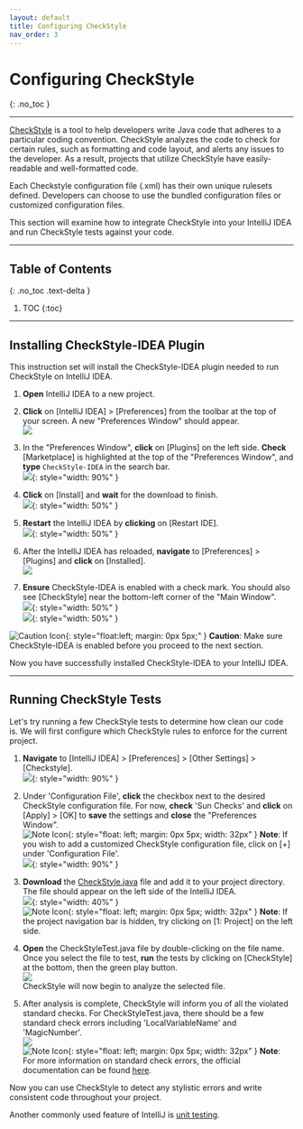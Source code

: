 ```yaml
---
layout: default
title: Configuring CheckStyle
nav_order: 3
---
```


# Configuring CheckStyle
{: .no_toc }


---

[CheckStyle](https://checkstyle.sourceforge.io/) is a tool to help developers write Java code that adheres to a particular coding convention. CheckStyle analyzes the code to check for certain rules, such as formatting and code layout, and alerts any issues to the developer. As a result, projects that utilize CheckStyle have easily-readable and well-formatted code.

Each Checkstyle configuration file (.xml) has their own unique rulesets defined. Developers can choose to use the bundled configuration files or customized configuration files.

This section will examine how to integrate CheckStyle into your IntelliJ IDEA and run CheckStyle tests against your code.

---

## Table of Contents
{: .no_toc .text-delta }

1. TOC
{:toc}

---

## Installing CheckStyle-IDEA Plugin
This instruction set will install the CheckStyle-IDEA plugin needed to run CheckStyle on IntelliJ IDEA.

1. **Open** IntelliJ IDEA to a new project.

2. **Click** on \[IntelliJ IDEA\] > \[Preferences\] from the toolbar at the top of your screen. A new "Preferences Window" should appear.<br>
![](https://github.com/seungho0106/Documentation/blob/gh-pages/assets/images/version-control/vc4.png?raw=true)

3. In the "Preferences Window", **click** on \[Plugins\] on the left side. **Check** \[Marketplace\] is highlighted at the top of the "Preferences Window", and **type** `CheckStyle-IDEA` in the search bar.<br>
![](https://github.com/seungho0106/Documentation/blob/gh-pages/assets/images/checkstyle/checkstyle01.png?raw=true){: style="width: 90%" }

4. **Click** on \[Install\] and **wait** for the download to finish.<br>
![](https://github.com/seungho0106/Documentation/blob/gh-pages/assets/images/checkstyle/checkstyle02.png?raw=true){: style="width: 50%" }

5. **Restart** the IntelliJ IDEA by **clicking** on \[Restart IDE\].<br>
![](https://github.com/seungho0106/Documentation/blob/gh-pages/assets/images/checkstyle/checkstyle03.png?raw=true){: style="width: 50%" }

6. After the IntelliJ IDEA has reloaded, **navigate** to \[Preferences\] > \[Plugins\] and **click** on \[Installed\].<br>
![](https://github.com/seungho0106/Documentation/blob/gh-pages/assets/images/checkstyle/checkstyle04.png?raw=true)

7. **Ensure** CheckStyle-IDEA is enabled with a check mark. You should also see \[CheckStyle\] near the bottom-left corner of the "Main Window".<br>
![](https://github.com/seungho0106/Documentation/blob/gh-pages/assets/images/checkstyle/checkstyle05.png?raw=true){: style="width: 50%" }<br>
![](https://github.com/seungho0106/Documentation/blob/gh-pages/assets/images/checkstyle/checkstyle06.png?raw=true){: style="width: 50%" }

![Caution Icon](https://github.com/seungho0106/Documentation/blob/gh-pages/assets/images/caution-icon.png?raw=true){: style="float:left; margin: 0px 5px;" }
**Caution**: Make sure CheckStyle-IDEA is enabled before you proceed to the next section.<br>

Now you have successfully installed CheckStyle-IDEA to your IntelliJ IDEA.

---

## Running CheckStyle Tests
 Let's try running a few CheckStyle tests to determine how clean our code is. We will first configure which CheckStyle rules to enforce for the current project. 

1. **Navigate** to \[IntelliJ IDEA\] > \[Preferences\] > \[Other Settings\] > \[Checkstyle\].<br>
![](https://github.com/seungho0106/Documentation/blob/gh-pages/assets/images/checkstyle/checkstyle07.png?raw=true){: style="width: 90%" }<br>

2. Under 'Configuration File', **click** the checkbox next to the desired CheckStyle configuration file. For now, **check** 'Sun Checks' and **click** on \[Apply\] > \[OK\] to **save** the settings and **close** the "Preferences Window".<br>
![Note Icon](https://github.com/seungho0106/Documentation/blob/gh-pages/assets/images/note-icon.png?raw=true){: style="float: left; margin: 0px 5px; width: 32px" }
**Note**: If you wish to add a customized CheckStyle configuration file, click on \[+\] under 'Configuration File'.<br>
![](https://github.com/seungho0106/Documentation/blob/gh-pages/assets/images/checkstyle/checkstyle08.png?raw=true){: style="width: 90%" }<br>

3. **Download** the <a href="https://raw.githubusercontent.com/seungho0106/Documentation/gh-pages/assets/images/checkstyle/CheckStyle.java" download>CheckStyle.java</a> file and add it to your project directory. The file should appear on the left side of the IntelliJ IDEA.<br>
![](https://github.com/seungho0106/Documentation/blob/gh-pages/assets/images/checkstyle/checkstyle09.png?raw=true){: style="width: 40%" }<br>
![Note Icon](https://github.com/seungho0106/Documentation/blob/gh-pages/assets/images/note-icon.png?raw=true){: style="float: left; margin: 0px 5px; width: 32px" }
**Note**: If the project navigation bar is hidden, try clicking on \[1: Project\] on the left side.<br>

4. **Open** the CheckStyleTest.java file by double-clicking on the file name. Once you select the file to test, **run** the tests by clicking on \[CheckStyle\] at the bottom, then the green play button.<br>
![](https://github.com/seungho0106/Documentation/blob/gh-pages/assets/images/checkstyle/checkstyle10.png?raw=true)<br>
CheckStyle will now begin to analyze the selected file.

5. After analysis is complete, CheckStyle will inform you of all the violated standard checks. For CheckStyleTest.java, there should be a few standard check errors including 'LocalVariableName' and 'MagicNumber'.<br>
![](https://github.com/seungho0106/Documentation/blob/gh-pages/assets/images/checkstyle/checkstyle11.png?raw=true)<br>
![Note Icon](https://github.com/seungho0106/Documentation/blob/gh-pages/assets/images/note-icon.png?raw=true){: style="float: left; margin: 0px 5px; width: 32px" }
**Note**: For more information on standard check errors, the official documentation can be found [here](https://checkstyle.sourceforge.io/checks.html).

Now you can use CheckStyle to detect any stylistic errors and write consistent code throughout your project.

Another commonly used feature of IntelliJ is [unit testing](https://seungho0106.github.io/Documentation/docs/unittest/).
